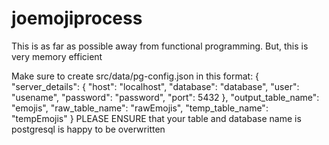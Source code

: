 # joemojiprocess

This is as far as possible away from functional programming.
But, this is very memory efficient

Make sure to create src/data/pg-config.json in this format:
{
    "server_details": {
        "host": "localhost",
        "database": "database",
        "user": "usename",
        "password": "password",
        "port": 5432
    },
    "output_table_name": "emojis",
    "raw_table_name": "rawEmojis",
    "temp_table_name": "tempEmojis"
}
PLEASE ENSURE that your table and database name is postgresql is happy to be overwritten